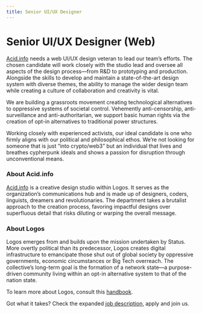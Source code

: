 ```yaml
---
title: Senior UI/UX Designer
---
```

# Senior UI/UX Designer (Web)

[Acid.info](http://Acid.info) needs a web UI/UX design veteran to lead our team’s efforts. The chosen candidate will work closely with the studio lead and oversee all aspects of the design process—from R&D to prototyping and production. Alongside the skills to develop and maintain a state-of-the-art design system with diverse themes, the ability to manage the wider design team while creating a culture of collaboration and creativity is vital.

We are building a grassroots movement creating technological alternatives to oppressive systems of societal control. Vehemently anti-censorship, anti-surveillance and anti-authoritarian, we support basic human rights via the creation of opt-in alternatives to traditional power structures.

Working closely with experienced activists, our ideal candidate is one who firmly aligns with our political and philosophical ethos. We’re not looking for someone that is just “into crypto/web3” but an individual that lives and breathes cypherpunk ideals and shows a passion for disruption through unconventional means.

### About Acid.info

[Acid.info](http://Acid.info) is a creative design studio within Logos. It serves as the organization’s communications hub and is made up of designers, coders, linguists, dreamers and revolutionaries. The department takes a brutalist approach to the creation process, favoring impactful designs over superfluous detail that risks diluting or warping the overall message.

### About Logos

Logos emerges from and builds upon the mission undertaken by Status. More overtly political than its predecessor, Logos creates digital infrastructure to emancipate those shut out of global society by oppressive governments, economic circumstances or Big Tech overreach. The collective’s long-term goal is the formation of a network state—a purpose-driven community living within an opt-in alternative system to that of the nation state.

To learn more about Logos, consult this [handbook](https://github.com/acid-info/public-assets/blob/master/logos-manual.pdf).

Got what it takes? Check the expanded [job description](https://grnh.se/cf485f471us), apply and join us.

